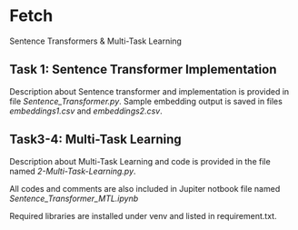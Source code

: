 # Fetch
Sentence Transformers & Multi-Task Learning
## Task 1: Sentence Transformer Implementation
Description about Sentence transformer and implementation is provided in file *Sentence_Transformer.py*.
Sample embedding output is saved in files *embeddings1.csv* and *embeddings2.csv*. 

## Task3-4: Multi-Task Learning
Description about Multi-Task Learning and code is provided in the file named *2-Multi-Task-Learning.py*. 

All codes and comments are also included in Jupiter notbook file named *Sentence_Transformer_MTL.ipynb*

Required libraries are installed under venv and listed in requirement.txt. 

